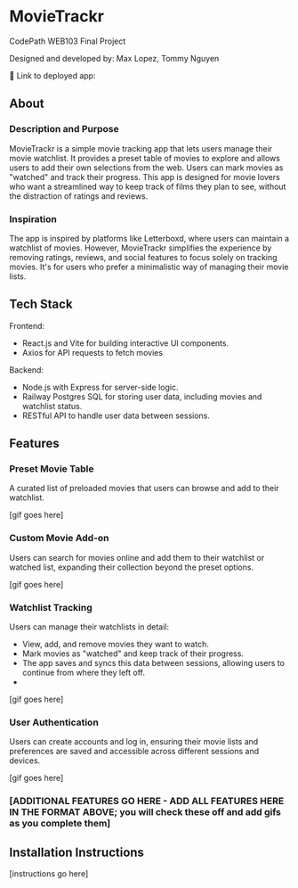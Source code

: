 # MovieTrackr

CodePath WEB103 Final Project

Designed and developed by: Max Lopez, Tommy Nguyen

🔗 Link to deployed app:

## About

### Description and Purpose

MovieTrackr is a simple movie tracking app that lets users manage their movie watchlist. It provides a preset table of movies to explore and allows users to add their own selections from the web. Users can mark movies as "watched" and track their progress. This app is designed for movie lovers who want a streamlined way to keep track of films they plan to see, without the distraction of ratings and reviews.

### Inspiration

The app is inspired by platforms like Letterboxd, where users can maintain a watchlist of movies. However, MovieTrackr simplifies the experience by removing ratings, reviews, and social features to focus solely on tracking movies. It's for users who prefer a minimalistic way of managing their movie lists.

## Tech Stack

Frontend: 
- React.js and Vite for building interactive UI components.
- Axios for API requests to fetch movies

Backend:
- Node.js with Express for server-side logic.
- Railway Postgres SQL for storing user data, including movies and watchlist status.
- RESTful API to handle user data between sessions.

## Features

### Preset Movie Table
A curated list of preloaded movies that users can browse and add to their watchlist.

[gif goes here]

### Custom Movie Add-on
Users can search for movies online and add them to their watchlist or watched list, expanding their collection beyond the preset options.

[gif goes here]

### Watchlist Tracking
Users can manage their watchlists in detail:
- View, add, and remove movies they want to watch.
- Mark movies as "watched" and keep track of their progress.
- The app saves and syncs this data between sessions, allowing users to continue from where they left off.
- 
[gif goes here]

### User Authentication
Users can create accounts and log in, ensuring their movie lists and preferences are saved and accessible across different sessions and devices.

[gif goes here]

### [ADDITIONAL FEATURES GO HERE - ADD ALL FEATURES HERE IN THE FORMAT ABOVE; you will check these off and add gifs as you complete them]

## Installation Instructions

[instructions go here]
